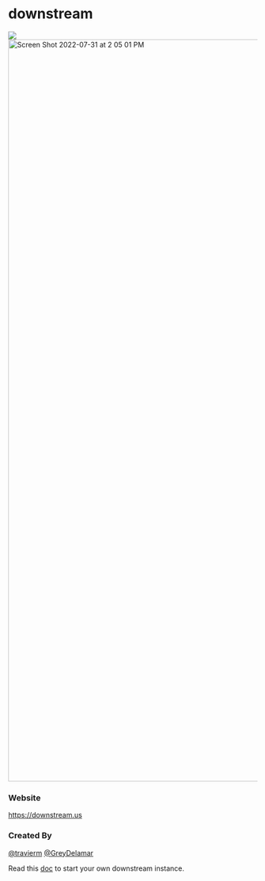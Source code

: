 <h1>downstream</h1>
<img src="https://travis-ci.org/travierm/downstream.svg?branch=master" />

<img width="1500" alt="Screen Shot 2022-07-31 at 2 05 01 PM" src="https://user-images.githubusercontent.com/3410152/182039466-fd57a4e5-5e16-47c4-93e1-e62999824915.png">

### Website

https://downstream.us

### Created By

[@travierm](https://github.com/travierm) 
[@GreyDelamar](https://github.com/GreyDelamar) 



Read this [doc](https://github.com/travierm/downstream/blob/master/setup.md) to start your own downstream instance.

